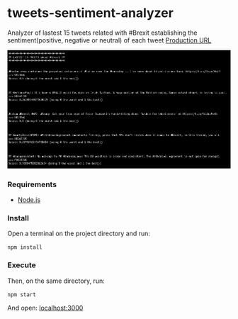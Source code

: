 # tweets-sentiment-analyzer
Analyzer of lastest 15 tweets related with #Brexit establishing the sentiment(positive, negative or neutral) of each tweet
[Production URL](https://tweets-sentiment-analyzer.herokuapp.com/)

![Screenshot](screenshot.png)

### Requirements
- [Node.js](https://nodejs.org/es/)

### Install
Open a terminal on the project directory and run:
```
npm install
``` 

### Execute
Then, on the same directory, run:
```
npm start
```
And open:
[localhost:3000](http://localhost:3000)
